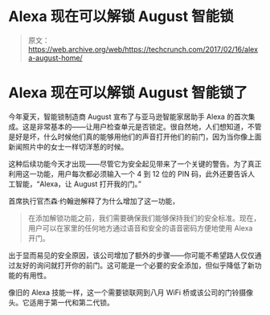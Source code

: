 # Alexa 现在可以解锁 August 智能锁 

> 原文：<https://web.archive.org/web/https://techcrunch.com/2017/02/16/alexa-august-home/>

# Alexa 现在可以解锁 August 智能锁了

今年夏天，智能锁制造商 August 宣布了与亚马逊智能家居助手 Alexa 的首次集成。这是非常基本的——让用户检查单元是否锁定。很自然地，人们想知道，不管是好是坏，什么时候他们真的能够用他们的声音打开他们的前门，因为当你像上面新闻照片中的女士一样切洋葱的时候。

这种后续功能今天才出现——尽管它为安全起见带来了一个关键的警告。为了真正利用这一功能，用户每次都必须输入一个 4 到 12 位的 PIN 码，此外还要告诉人工智能，“Alexa，让 August 打开我的门。”

首席执行官杰森·约翰逊解释了为什么增加了这一功能，

> 在添加解锁功能之前，我们需要确保我们能够保持我们的安全标准。现在，用户可以在家里的任何地方通过语音和安全的语音密码方便地使用 Alexa 开门。

出于显而易见的安全原因，该公司增加了额外的步骤——你可能不希望路人仅仅通过友好的询问就打开你的前门。这可能是一个必要的安全添加，但似乎降低了新功能的有用性。

像旧的 Alexa 技能一样，这一个需要锁联网到八月 WiFi 桥或该公司的门铃摄像头。它适用于第一代和第二代锁。